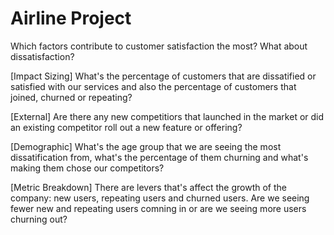 # Airline Project

Which factors contribute to customer satisfaction the most? What about dissatisfaction?


[Impact Sizing] What's the percentage of customers that are dissatified or satisfied with our services and also the percentage of customers that joined, churned or repeating?


[External] Are there any new competitiors that launched in the market or did an existing competitor roll out a new feature or offering?


[Demographic] What's the age group that we are seeing the most dissatification from, what's the percentage of them churning and what's making them chose our competitors?


[Metric Breakdown] There are levers that's affect the growth of the company: new users, repeating users and churned users. Are we seeing fewer new and repeating users comning in or are we seeing more users churning out?
